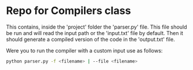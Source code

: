 # Repo for Compilers class

This contains, inside the 'project' folder the 'parser.py' file.
This file should be run and will read the input path or the 'input.txt' file by default.
Then it should generate a compiled version of the code in the 'output.txt' file.

Were you to run the compiler with a custom input use as follows:
```bash
python parser.py -f <filename> | --file <filename>
```